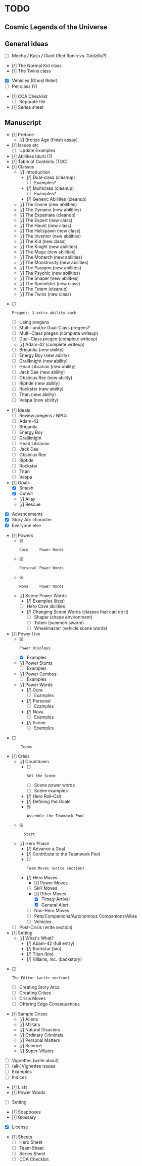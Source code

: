 # TODO

## Cosmic Legends of the Universe

General ideas
-------------

- [ ]   Mecha / Kaiju / Giant (Red Ronin vs. Godzilla?)
- [/]   The Normal Kid class
- [/]   The Twins class
- [x]   Vehicles (Ghost Rider)
- [ ]   Pet class (?)
- [/]   CCA Checklist
  - [ ] Separate file
- [/]   Series sheet


Manuscript
----------

- [/]   Preface
  - [/] Bronze Age (finish essay)
- [/]   Issues etc
  - [ ] Update Examples
- [/]   Abilities blurb (?)
- [/]   Table of Contents (TOC)
- [/]       Classes
  - [/]     Introduction
    - [/]   Dual-class         (cleanup)
      - [ ] Examples?
    - [/]   Multiclass         (cleanup)
      - [ ] Examples?
    - [/] Generic Abilities  (cleanup)
  - [/]   The Divine           (new abilities)
  - [/]   The Dynamo           (new abilities)
  - [/]   The Expatriate       (cleanup)
  - [/]   The Expert           (new class)
  - [/]   The Haunt            (new class)
  - [/]   The Hellspawn        (new class)
  - [/]   The Inventor         (new abilities)
  - [/]   The Kid              (new class)
  - [/]   The Knight           (new abilities)
  - [/]   The Mage             (new abilities)
  - [/]   The Monarch          (new abilities)
  - [/]   The Monstrosity      (new abilities)
  - [/]   The Paragon          (new abilities)
  - [/]   The Psychic          (new abilities)
  - [/]   The Shaper           (new abilities)
  - [/]   The Speedster        (new class)
  - [/]   The Totem            (cleanup)
  - [/]   The Twins            (new class)
- [ ]     Pregens: 1 extra ability each
  - [ ]   Using pregens
  - [ ]   Multi- and/or Dual-Class pregens?
    - [ ] Multi-Class pregen (complete writeup)
    - [ ] Dual-Class pregen  (complete writeup)
  - [/]   Adam-42              (complete writeup)
  - [ ]   Brigantia            (new ability)
  - [ ]   Energy Boy           (new ability)
  - [ ]   Grailknight          (new ability)
  - [ ]   Head Librarian       (new ability)
  - [ ]   Jack Dee             (new ability)
  - [ ]   Obsidius Rex         (new ability)
  - [ ]   Riptide              (new ability)
  - [ ]   Rockstar             (new ability)
  - [ ]   Titan                (new ability)
  - [ ]   Vespa                (new ability)
- [/]     Ideals
  - [ ]   Review pregens / NPCs
    - [ ] Adam-42
    - [ ] Brigantia
    - [ ] Energy Boy
    - [ ] Grailknight
    - [ ] Head Librarian
    - [ ] Jack Dee
    - [ ] Obsidius Rex
    - [ ] Riptide
    - [ ] Rockstar
    - [ ] Titan
    - [ ] Vespa
- [/]   Goals
  - [x] Smash
  - [x] Outwit
  - [/] Allay
  - [/] Rescue
- [x]   Advancements
  - [x] Story Arc character
  - [x] Everyone else
- [/]       Powers
  - [x]     Core     Power Words
  - [x]     Personal Power Words
  - [x]     Nova     Power Words
  - [/]     Scene    Power Words
    - [/]   Examples (lists)
    - [ ]   Hero Cave abilities
    - [/]   Changing Scene Words (classes that can do it)
      - [ ] Shaper      (shape environment)
      - [ ] Totem       (summon swarm)
      - [ ] Wheelmaster (vehicle scene words)
- [/]       Power Use
  - [x]     Power Displays
    - [x]   Examples
  - [/]     Power Stunts
    - [ ]   Examples
  - [/]     Power Combos
    - [ ]   Examples
  - [/]     Power Words
    - [/]   Core
      - [ ] Examples
    - [/]   Personal
      - [ ] Examples
    - [/]   Nova
      - [ ] Examples
    - [/]   Scene
      - [ ] Examples
- [ ]         Teams
- [/]         Crisis
  - [/]       Countdown
    - [ ]     Set the Scene
      - [ ]   Scene power words
        - [ ] Scene examples
    - [/]     Hero Roll-Call
    - [/]     Defining the Goals
    - [x]     Assemble the Teamwork Pool
  - [x]       Start
  - [/]       Hero Phase
    - [/]     Advance a Goal
    - [/]     Contribute to the Teamwork Pool
    - [ ]     Team Moves (write section)
    - [/]     Hero Moves
      - [/]   Power Moves
      - [ ]   Skill Moves
      - [/]   Other Moves
        - [x] Timely Arrival
        - [x] General Alert
      - [ ]   Non-Hero Moves
        - [ ] Pets/Companions/Autonomous Companions/Allies
        - [ ] Vehicles
  - [ ]   Post-Crisis (write section)
- [/]     Setting
  - [/]   What's What?
    - [/] Adam-42        (full entry)
    - [/] Rockstar       (bio)
    - [/] Titan          (bio)
    - [/] Villains, Inc. (backstory)
- [ ]     The Editor (write section)
  - [ ]   Creating Story Arcs
  - [ ]   Creating Crises
    - [ ] Crisis Moves
  - [ ]   Offering Edge Consequences
- [/]   Sample Crises
  - [/] Aliens
  - [/] Military
  - [/] Natural Disasters
  - [/] Ordinary Criminals
  - [/] Personal Matters
  - [/] Science
  - [/] Super-Villains
- [ ]   Vignettes (write about)
  - [ ] (all-)Vignettes issues
  - [ ] Examples
- [ ]   Indices
  - [/] Lists
  - [/] Power Words
  - [ ] Setting
  - [/] Soapboxes
  - [/] Glossary
- [x]   License
- [/]   Sheets
  - [ ] Hero Sheet
  - [ ] Team Sheet
  - [ ] Series Sheet
  - [ ] CCA Checklist
